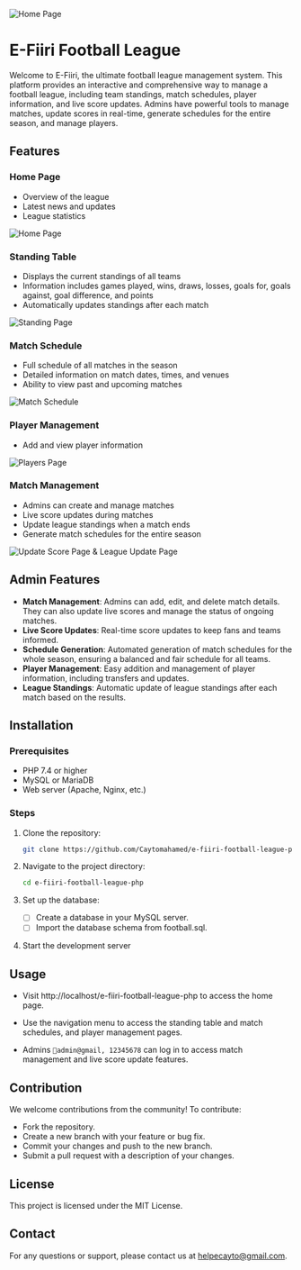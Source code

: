 ![Home Page](READMEIMG/hero.PNG)
# E-Fiiri Football League

Welcome to E-Fiiri, the ultimate football league management system. This platform provides an interactive and comprehensive way to manage a football league, including team standings, match schedules, player information, and live score updates. Admins have powerful tools to manage matches, update scores in real-time, generate schedules for the entire season, and manage players.

## Features

### Home Page

- Overview of the league
- Latest news and updates
- League statistics

![Home Page](READMEIMG/home.PNG)

### Standing Table

- Displays the current standings of all teams
- Information includes games played, wins, draws, losses, goals for, goals against, goal difference, and points
- Automatically updates standings after each match

![Standing Page](READMEIMG/standing.PNG)

### Match Schedule

- Full schedule of all matches in the season
- Detailed information on match dates, times, and venues
- Ability to view past and upcoming matches

![Match Schedule](READMEIMG/matches.PNG)

### Player Management

- Add and view player information

![Players Page](READMEIMG/addplayers.PNG)

### Match Management

- Admins can create and manage matches
- Live score updates during matches
- Update league standings when a match ends
- Generate match schedules for the entire season

![Update Score Page & League Update Page](READMEIMG/matches-manage.PNG)

## Admin Features

- **Match Management**: Admins can add, edit, and delete match details. They can also update live scores and manage the status of ongoing matches.
- **Live Score Updates**: Real-time score updates to keep fans and teams informed.
- **Schedule Generation**: Automated generation of match schedules for the whole season, ensuring a balanced and fair schedule for all teams.
- **Player Management**: Easy addition and management of player information, including transfers and updates.
- **League Standings**: Automatic update of league standings after each match based on the results.

## Installation

### Prerequisites

- PHP 7.4 or higher
- MySQL or MariaDB
- Web server (Apache, Nginx, etc.)

### Steps

1. Clone the repository:
   ```bash
   git clone https://github.com/Caytomahamed/e-fiiri-football-league-php.git
   ```
2. Navigate to the project directory:

   ```bash
   cd e-fiiri-football-league-php
   ```

3. Set up the database:

   - [ ] Create a database in your MySQL server.
   - [ ] Import the database schema from football.sql.

4. Start the development server

## Usage

- Visit http://localhost/e-fiiri-football-league-php to access the home page.

- Use the navigation menu to access the standing table and match schedules, and player management pages.
- Admins `📧admin@gmail, 12345678` can log in to access match management and live score update features.

## Contribution

We welcome contributions from the community! To contribute:

- Fork the repository.
- Create a new branch with your feature or bug fix.
- Commit your changes and push to the new branch.
- Submit a pull request with a description of your changes.

## License

This project is licensed under the MIT License.

## Contact

For any questions or support, please contact us at helpecayto@gmail.com.
